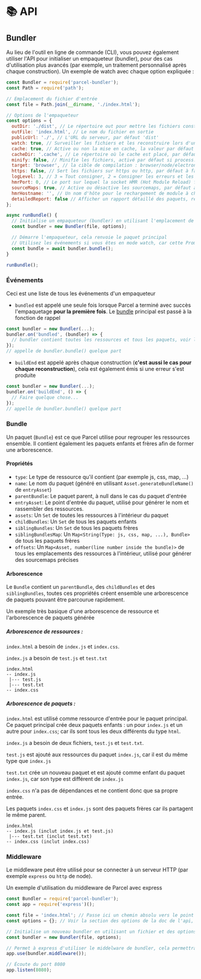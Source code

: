 # 📚 API

## Bundler

Au lieu de l'outil en ligne de commande (CLI), vous pouvez également utiliser l'API pour initialiser un empaqueteur (bundler), pour des cas d'utilisation plus avancés (par exemple, un traitement personnalisé après chaque construction).
Un exemple de watch avec chaque option expliquée :
```Javascript
const Bundler = require('parcel-bundler');
const Path = require('path');

// Emplacement du fichier d'entrée
const file = Path.join(__dirname, './index.html');

// Options de l'empaqueteur
const options = {
  outDir: './dist', // Le répertoire out pour mettre les fichiers construits, par défaut dist
  outFile: 'index.html', // Le nom du fichier en sortie
  publicUrl: './', // L'URL du serveur, par défaut 'dist'
  watch: true, // Surveiller les fichiers et les reconstruire lors d'un changement, par défaut pour process.env.NODE_ENV !== 'production'
  cache: true, // Active ou non la mise en cache, la valeur par défaut est true
  cacheDir: '.cache', // Le répertoire où le cache est placé, par défaut .cache
  minify: false, // Minifie les fichiers, activé par défaut si process.env.NODE_ENV === 'production'
  target: 'browser', // la cible de compilation : browser/node/electron, par défaut browser
  https: false, // Sert les fichiers sur https ou http, par défaut à false
  logLevel: 3, // 3 = Tout consigner, 2 = Consigner les erreurs et les avertissements, 1 = Consigner uniquement les erreurs
  hmrPort: 0, // Le port sur lequel la socket HMR (Hot Module Reload) fonctionne, par défaut à un port libre aléatoire (0 dans node.js se traduit en un port libre aléatoire)
  sourceMaps: true, // Active ou désactive les sourcemaps, par défaut activé (pas encore pris en charge dans les versions minifiées)
  hmrHostname: '', // Un nom d'hôte pour le rechargement de module à chaud, par défaut à ''
  detailedReport: false // Afficher un rapport détaillé des paquets, ressources, tailles des fichiers et durées de build, par défaut à false, les rapports ne sont affichés que si le mode watch est désactivé
};

async runBundle() {
  // Initialise un empaqueteur (bundler) en utilisant l'emplacement de l'entrée et les options fournies
  const bundler = new Bundler(file, options);

  // Démarre l'empaqueteur, cela renvoie le paquet principal
  // Utilisez les événements si vous êtes en mode watch, car cette Promise n'est résolue qu'une seule fois et non à chaque reconstruction
  const bundle = await bundler.bundle();
}

runBundle();
```

### Événements

Ceci est une liste de tous les événements d'un empaqueteur

* `bundled` est appelé une seule fois lorsque Parcel a terminé avec succès l'empaquetage **pour la première fois**. Le [bundle](#bundle) principal est passé à la fonction de rappel
```Javascript
const bundler = new Bundler(...);
bundler.on('bundled', (bundler) => {
  // bundler contient toutes les ressources et tous les paquets, voir la documentation pour plus de détails.
});
// appelle de bundler.bundle() quelque part
```

* `buildEnd` est appelé après chaque construction (**c'est aussi le cas pour chaque reconstruction**), cela est également émis si une erreur s'est produite
```Javascript
const bundler = new Bundler(...);
bundler.on('buildEnd', () => {
  // Faire quelque chose...
});
// appelle de bundler.bundle() quelque part
```

### Bundle

Un paquet (`Bundle`) est ce que Parcel utilise pour regrouper les ressources ensemble. Il contient également les paquets enfants et frères afin de former une arborescence.

#### Propriétés

* `type`: Le type de ressource qu'il contient (par exemple js, css, map, ...)
* `name`: Le nom du paquet (généré en utilisant `Asset.generateBundleName()` de `entryAsset`)
* `parentBundle`: Le paquet parent, à null dans le cas du paquet d'entrée
* `entryAsset`: Le point d'entrée du paquet, utilisé pour générer le nom et rassembler des ressources.
* `assets`: Un `Set` de toutes les ressources à l'intérieur du paquet
* `childBundles`: Un `Set` de tous les paquets enfants
* `siblingBundles`: Un `Set` de tous les paquets frères
* `siblingBundlesMap`: Un `Map<String(Type: js, css, map, ...), Bundle>` de tous les paquets frères
* `offsets`: Un `Map<Asset, number(line number inside the bundle)>` de tous les emplacements des ressources à l'intérieur, utilisé pour générer des sourcemaps précises

#### Arborescence

Le `Bundle` contient un `parentBundle`, des `childBundles` et des `siblingBundles`, toutes ces propriétés créent ensemble une arborescence de paquets pouvant être parcourue rapidement.


Un exemple très basique d'une arborescence de ressource et l'arborescence de paquets générée

##### Arborescence de ressources :

`index.html` a besoin de `index.js` et `index.css`.

`index.js` a besoin de `test.js` et `test.txt`

```Text
index.html
-- index.js
 |--- test.js
 |--- test.txt
-- index.css
```

##### Arborescence de paquets :

`index.html` est utilisé comme ressource d'entrée pour le paquet principal. Ce paquet principal crée deux paquets enfants : un pour `index.js` et un autre pour `index.css`; car ils sont tous les deux différents du type `html`.

`index.js` a besoin de deux fichiers, `test.js` et `test.txt`.

`test.js` est ajouté aux ressources du paquet `index.js`, car il est du même type que `index.js`

`test.txt` crée un nouveau paquet et est ajouté comme enfant du paquet `index.js`, car son type est différent de `index.js`

`index.css` n'a pas de dépendances et ne contient donc que sa propre entrée.

Les paquets `index.css` et `index.js` sont des paquets frères car ils partagent le même parent.

```Text
index.html
-- index.js (inclut index.js et test.js)
 |--- test.txt (inclut test.txt)
-- index.css (inclut index.css)
```

### Middleware

Le middleware peut être utilisé pour se connecter à un serveur HTTP (par exemple `express` ou `http` de node).

Un exemple d'utilisation du middleware de Parcel avec express
```Javascript
const Bundler = require('parcel-bundler');
const app = require('express')();

const file = 'index.html'; // Passe ici un chemin absolu vers le point d'entrée
const options = {}; // Voir la section des options de la doc de l'api, pour les possibilités

// Initialise un nouveau bundler en utilisant un fichier et des options
const bundler = new Bundler(file, options);

// Permet à express d'utiliser le middelware de bundler, cela permettra à Parcel de gérer chaque requête sur votre serveur express
app.use(bundler.middleware());

// Écoute du port 8080
app.listen(8080);
```
